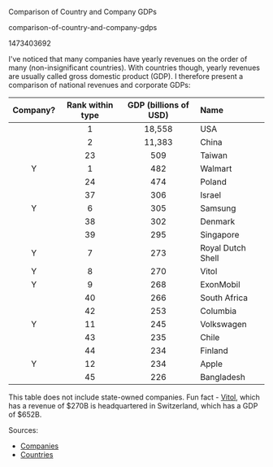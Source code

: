 Comparison of Country and Company GDPs

comparison-of-country-and-company-gdps

1473403692

I've noticed that many companies have yearly revenues on the order of many
(non-insignificant countries).  With countries though, yearly revenues are
usually called gross domestic product (GDP).  I therefore present a comparison
of national revenues and corporate GDPs:

| Company? | Rank within type | GDP (billions of USD) | Name              |
|:--------:|:----------------:|:---------------------:|:------------------|
|          | 1                | 18,558                | USA               |
|          | 2                | 11,383                | China             |
|          | 23               | 509                   | Taiwan            |
| Y        | 1                | 482                   | Walmart           |
|          | 24               | 474                   | Poland            |
|          | 37               | 306                   | Israel            |
| Y        | 6                | 305                   | Samsung           |
|          | 38               | 302                   | Denmark           |
|          | 39               | 295                   | Singapore         |
| Y        | 7                | 273                   | Royal Dutch Shell |
| Y        | 8                | 270                   | Vitol             |
| Y        | 9                | 268                   | ExonMobil         |
|          | 40               | 266                   | South Africa      |
|          | 42               | 253                   | Columbia          |
| Y        | 11               | 245                   | Volkswagen        |
|          | 43               | 235                   | Chile             |
|          | 44               | 234                   | Finland           |
| Y        | 12               | 234                   | Apple             |
|          | 45               | 226                   | Bangladesh        |

This table does not include state-owned companies.  Fun fact -
[Vitol](https://en.wikipedia.org/wiki/Vitol), which has a revenue of $270B is
headquartered in Switzerland, which has a GDP of $652B.

Sources:

- [Companies](https://en.wikipedia.org/wiki/List_of_largest_companies_by_revenue)
- [Countries](http://statisticstimes.com/economy/countries-by-projected-gdp.php)
